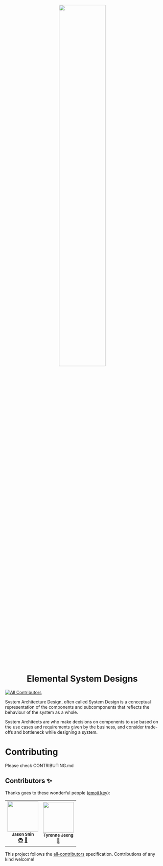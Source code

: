 <p align="center">
<img src="https://i.imgur.com/9aJnLhB.png" width="55%" />
</p>
<p align="center"><h1 style="text-align: center">Elemental System Designs</h1></p>

<!-- ALL-CONTRIBUTORS-BADGE:START - Do not remove or modify this section -->
[![All Contributors](https://img.shields.io/badge/all_contributors-2-orange.svg?style=flat-square)](#contributors-)
<!-- ALL-CONTRIBUTORS-BADGE:END -->

System Architecture Design, often called System Design is a conceptual representation of the components and subcomponents that reflects the behaviour of the system as a whole.

System Architects are who make decisions on components to use based on the use cases and requirements given by the business, and consider trade-offs and bottleneck while designing a system.

# Contributing

Please check CONTRIBUTING.md

## Contributors ✨

Thanks goes to these wonderful people ([emoji key](https://allcontributors.org/docs/en/emoji-key)):

<!-- ALL-CONTRIBUTORS-LIST:START - Do not remove or modify this section -->
<!-- prettier-ignore-start -->
<!-- markdownlint-disable -->
<table>
  <tr>
    <td align="center"><a href="https://github.com/JasonShin"><img src="https://avatars.githubusercontent.com/u/2525002?v=4?s=100" width="100px;" alt=""/><br /><sub><b>Jason Shin</b></sub></a><br /><a href="#infra-JasonShin" title="Infrastructure (Hosting, Build-Tools, etc)">🚇</a> <a href="#ideas-JasonShin" title="Ideas, Planning, & Feedback">🤔</a></td>
    <td align="center"><a href="http://www.daehwa123.com/"><img src="https://avatars.githubusercontent.com/u/11978687?v=4?s=100" width="100px;" alt=""/><br /><sub><b>Tyronne Jeong</b></sub></a><br /><a href="#ideas-TyronneJeong" title="Ideas, Planning, & Feedback">🤔</a></td>
  </tr>
</table>

<!-- markdownlint-restore -->
<!-- prettier-ignore-end -->

<!-- ALL-CONTRIBUTORS-LIST:END -->

This project follows the [all-contributors](https://github.com/all-contributors/all-contributors) specification. Contributions of any kind welcome!
